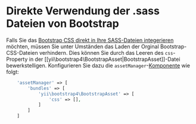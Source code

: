 Direkte Verwendung der .sass Dateien von Bootstrap
==================================================

Falls Sie das [Bootstrap CSS direkt in Ihre SASS-Dateien integerieren](https://getbootstrap.com/docs/4.1/getting-started/theming/#sass)
möchten, müssen Sie unter Umständen das Laden der Orginal Bootstrap-CSS-Dateien verhindern.
Dies können Sie durch das Leeren des `css`-Property in der [[yii\bootstrap4\BootstrapAsset|BootstrapAsset]]-Datei bewerkstelligen.
Konfigurieren Sie dazu die `assetManager`-[Komponente](https://github.com/yiisoft/yii2/blob/master/docs/guide/structure-application-components.md) wie folgt:

```php
    'assetManager' => [
        'bundles' => [
            'yii\bootstrap4\BootstrapAsset' => [
                'css' => [],
            ]
        ]
    ]
```
